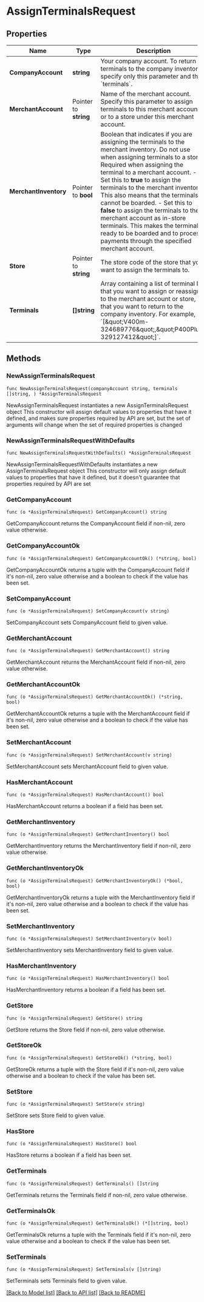 # AssignTerminalsRequest

## Properties

Name | Type | Description | Notes
------------ | ------------- | ------------- | -------------
**CompanyAccount** | **string** | Your company account. To return terminals to the company inventory, specify only this parameter and the &#x60;terminals&#x60;. | 
**MerchantAccount** | Pointer to **string** | Name of the merchant account. Specify this parameter to assign terminals to this merchant account or to a store under this merchant account. | [optional] 
**MerchantInventory** | Pointer to **bool** | Boolean that indicates if you are assigning the terminals to the merchant inventory. Do not use when assigning terminals to a store. Required when assigning the terminal to a merchant account.  - Set this to **true** to assign the terminals to the merchant inventory. This also means that the terminals cannot be boarded.  - Set this to **false** to assign the terminals to the merchant account as in-store terminals. This makes the terminals ready to be boarded and to process payments through the specified merchant account. | [optional] 
**Store** | Pointer to **string** | The store code of the store that you want to assign the terminals to. | [optional] 
**Terminals** | **[]string** | Array containing a list of terminal IDs that you want to assign or reassign to the merchant account or store, or that you want to return to the company inventory.  For example, &#x60;[\&quot;V400m-324689776\&quot;,\&quot;P400Plus-329127412\&quot;]&#x60;. | 

## Methods

### NewAssignTerminalsRequest

`func NewAssignTerminalsRequest(companyAccount string, terminals []string, ) *AssignTerminalsRequest`

NewAssignTerminalsRequest instantiates a new AssignTerminalsRequest object
This constructor will assign default values to properties that have it defined,
and makes sure properties required by API are set, but the set of arguments
will change when the set of required properties is changed

### NewAssignTerminalsRequestWithDefaults

`func NewAssignTerminalsRequestWithDefaults() *AssignTerminalsRequest`

NewAssignTerminalsRequestWithDefaults instantiates a new AssignTerminalsRequest object
This constructor will only assign default values to properties that have it defined,
but it doesn't guarantee that properties required by API are set

### GetCompanyAccount

`func (o *AssignTerminalsRequest) GetCompanyAccount() string`

GetCompanyAccount returns the CompanyAccount field if non-nil, zero value otherwise.

### GetCompanyAccountOk

`func (o *AssignTerminalsRequest) GetCompanyAccountOk() (*string, bool)`

GetCompanyAccountOk returns a tuple with the CompanyAccount field if it's non-nil, zero value otherwise
and a boolean to check if the value has been set.

### SetCompanyAccount

`func (o *AssignTerminalsRequest) SetCompanyAccount(v string)`

SetCompanyAccount sets CompanyAccount field to given value.


### GetMerchantAccount

`func (o *AssignTerminalsRequest) GetMerchantAccount() string`

GetMerchantAccount returns the MerchantAccount field if non-nil, zero value otherwise.

### GetMerchantAccountOk

`func (o *AssignTerminalsRequest) GetMerchantAccountOk() (*string, bool)`

GetMerchantAccountOk returns a tuple with the MerchantAccount field if it's non-nil, zero value otherwise
and a boolean to check if the value has been set.

### SetMerchantAccount

`func (o *AssignTerminalsRequest) SetMerchantAccount(v string)`

SetMerchantAccount sets MerchantAccount field to given value.

### HasMerchantAccount

`func (o *AssignTerminalsRequest) HasMerchantAccount() bool`

HasMerchantAccount returns a boolean if a field has been set.

### GetMerchantInventory

`func (o *AssignTerminalsRequest) GetMerchantInventory() bool`

GetMerchantInventory returns the MerchantInventory field if non-nil, zero value otherwise.

### GetMerchantInventoryOk

`func (o *AssignTerminalsRequest) GetMerchantInventoryOk() (*bool, bool)`

GetMerchantInventoryOk returns a tuple with the MerchantInventory field if it's non-nil, zero value otherwise
and a boolean to check if the value has been set.

### SetMerchantInventory

`func (o *AssignTerminalsRequest) SetMerchantInventory(v bool)`

SetMerchantInventory sets MerchantInventory field to given value.

### HasMerchantInventory

`func (o *AssignTerminalsRequest) HasMerchantInventory() bool`

HasMerchantInventory returns a boolean if a field has been set.

### GetStore

`func (o *AssignTerminalsRequest) GetStore() string`

GetStore returns the Store field if non-nil, zero value otherwise.

### GetStoreOk

`func (o *AssignTerminalsRequest) GetStoreOk() (*string, bool)`

GetStoreOk returns a tuple with the Store field if it's non-nil, zero value otherwise
and a boolean to check if the value has been set.

### SetStore

`func (o *AssignTerminalsRequest) SetStore(v string)`

SetStore sets Store field to given value.

### HasStore

`func (o *AssignTerminalsRequest) HasStore() bool`

HasStore returns a boolean if a field has been set.

### GetTerminals

`func (o *AssignTerminalsRequest) GetTerminals() []string`

GetTerminals returns the Terminals field if non-nil, zero value otherwise.

### GetTerminalsOk

`func (o *AssignTerminalsRequest) GetTerminalsOk() (*[]string, bool)`

GetTerminalsOk returns a tuple with the Terminals field if it's non-nil, zero value otherwise
and a boolean to check if the value has been set.

### SetTerminals

`func (o *AssignTerminalsRequest) SetTerminals(v []string)`

SetTerminals sets Terminals field to given value.



[[Back to Model list]](../README.md#documentation-for-models) [[Back to API list]](../README.md#documentation-for-api-endpoints) [[Back to README]](../README.md)


